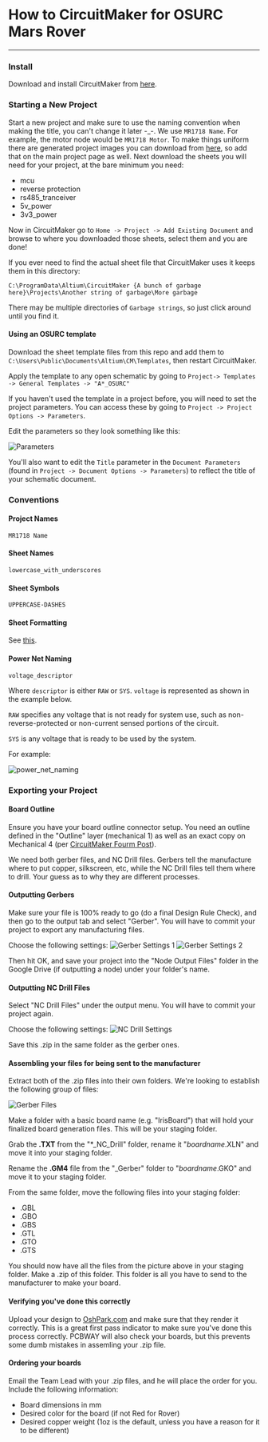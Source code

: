 # How to CircuitMaker for OSURC Mars Rover
----

### Install
Download and install CircuitMaker from [here](https://workspace.circuitmaker.com/Account/SignUp).

### Starting a New Project 
Start a new project and make sure to use the naming convention when making the title, you can't change it later -_-. We use `MR1718 Name`. For example, the motor node would be `MR1718 Motor`. To make things uniform there are generated project images you can download from [here](https://drive.google.com/drive/folders/1vX37lvlG4ao4wY86Rg7hQaVi0l3jGEsV?usp=sharing), so add that on the main project page as well.
Next download the sheets you will need for your project, at the bare minimum you need:

* mcu
* reverse protection
* rs485_tranceiver
* 5v_power
* 3v3_power

Now in CircuitMaker go to `Home -> Project -> Add Existing Document` and browse to where you downloaded those sheets, select them and you are done!

If you ever need to find the actual sheet file that CircuitMaker uses it keeps them in this directory:

`C:\ProgramData\Altium\CircuitMaker {A bunch of garbage here}\Projects\Another string of garbage\More garbage`

There may be multiple directories of `Garbage strings`, so just click around until you find it.

#### Using an OSURC template

Download the sheet template files from this repo and add them to `C:\Users\Public\Documents\Altium\CM\Templates`, then restart CircuitMaker.

Apply the template to any open schematic by going to `Project-> Templates -> General Templates -> "A*_OSURC"`

If you haven't used the template in a project before, you will need to set the project parameters. You can access these by going to `Project -> Project Options -> Parameters`.

Edit the parameters so they look something like this:

![Parameters](http://nickmccomb.net/wp-content/uploads/2017/12/parameters.png "Parameters for Iris Project")

You'll also want to edit the `Title` parameter in the `Document Parameters` (found in `Project -> Document Options -> Parameters`) to reflect the title of your schematic document.

### Conventions

#### Project Names
`MR1718 Name`

#### Sheet Names
`lowercase_with_underscores`

#### Sheet Symbols
`UPPERCASE-DASHES`

#### Sheet Formatting
See [this](https://github.com/OSURoboticsClub/Rover_2017_2018/blob/master/electrical/schematics/schematic-example.pdf).

#### Power Net Naming
`voltage_descriptor` 

Where `descriptor` is either `RAW` or `SYS`. `voltage` is represented as shown in the example below.

`RAW` specifies any voltage that is not ready for system use, such as non-reverse-protected or non-current sensed portions of the circuit.

`SYS` is any voltage that is ready to be used by the system.

For example:

![power_net_naming](http://nickmccomb.net/wp-content/uploads/2017/12/power_net_naming_iris.png "Power Net Naming for the Iris Project")

### Exporting your Project

#### Board Outline
Ensure you have your board outline connector setup. You need an outline defined in the "Outline" layer (mechanical 1) as well as an exact copy on Mechanical 4 (per [CircuitMaker Fourm Post](https://circuitmaker.com/forum/posts/220409)).

We need both gerber files, and NC Drill files. Gerbers tell the manufacture where to put copper, silkscreen, etc, while the NC Drill files tell them where to drill. Your guess as to why they are different processes.

#### Outputting Gerbers

Make sure your file is 100% ready to go (do a final Design Rule Check), and then go to the output tab and select "Gerber". You will have to commit your project to export any manufacturing files. 

Choose the following settings:
![Gerber Settings 1](http://nickmccomb.net/wp-content/uploads/2018/01/2018-01-22-17_14_34-Gerber-Setup.png "Gerber Settings 1")
![Gerber Settings 2](http://nickmccomb.net/wp-content/uploads/2018/01/2018-01-22-17_14_55-Gerber-Setup.png "Gerber Settings 2")


Then hit OK, and save your project into the "Node Output Files" folder in the Google Drive (if outputting a node) under your folder's name.

#### Outputting NC Drill Files

Select "NC Drill Files" under the output menu. You will have to commit your project again.

Choose the following settings: 
![NC Drill Settings](http://nickmccomb.net/wp-content/uploads/2018/01/2018-01-22-17_18_01-NC-Drill-Setup.png "NC Drill Settings")

Save this .zip in the same folder as the gerber ones.

#### Assembling your files for being sent to the manufacturer

Extract both of the .zip files into their own folders. We're looking to establish the following group of files:

![Gerber Files](https://sites.google.com/a/oregonstate.edu/osurcknowledgebase/_/rsrc/1506362541118/engineering-resources/electrical-engineering/pcb-design/altium-designer-to-df-robot/2015-10-18%2000_43_59-OSH%20Park%20~%20Design%20Submission%20Guidelines.png "Gerber Files")

Make a folder with a basic board name (e.g. "IrisBoard") that will hold your finalized board generation files. This will be your staging folder.

Grab the **.TXT** from the "\*\_NC\_Drill" folder, rename it "_boardname_.XLN" and move it into your staging folder.

Rename the **.GM4** file from the "\_Gerber" folder to "_boardname_.GKO" and move it to your staging folder.

From the same folder, move the following files into your staging folder:

* .GBL
* .GBO
* .GBS
* .GTL
* .GTO
* .GTS

You should now have all the files from the picture above in your staging folder. Make a .zip of this folder. This folder is all you have to send to the manufacturer to make your board.

#### Verifying you've done this correctly

Upload your design to [OshPark.com](https://oshpark.com/) and make sure that they render it correctly. This is a great first pass indicator to make sure you've done this process correctly. PCBWAY will also check your boards, but this prevents some dumb mistakes in assemling your .zip file.


#### Ordering your boards

Email the Team Lead with your .zip files, and he will place the order for you. Include the following information:

* Board dimensions in mm
* Desired color for the board (if not Red for Rover)
* Desired copper weight (1oz is the default, unless you have a reason for it to be different)





